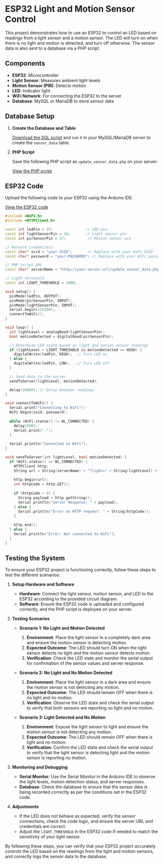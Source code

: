 # ESP32 Light and Motion Sensor Control

This project demonstrates how to use an ESP32 to control an LED based on readings from a light sensor and a motion sensor. The LED will turn on when there is no light and motion is detected, and turn off otherwise. The sensor data is also sent to a database via a PHP script.

## Components

- **ESP32**: Microcontroller
- **Light Sensor**: Measures ambient light levels
- **Motion Sensor (PIR)**: Detects motion
- **LED**: Indicator light
- **WiFi Network**: For connecting the ESP32 to the server
- **Database**: MySQL or MariaDB to store sensor data

## Database Setup

1. **Create the Database and Table**

   [Download the SQL script](https://github.com/shathalshehri/ESP32-Light-and-MotionSensorControl/blob/main/sensor_data.sql) and run it in your MySQL/MariaDB server to create the `sensor_data` table.

2. **PHP Script**

   Save the following PHP script as `update_sensor_data.php` on your server:

   [View the PHP script](https://github.com/shathalshehri/ESP32-Light-and-MotionSensorControl/blob/main/update_sensor_data.php)

## ESP32 Code

Upload the following code to your ESP32 using the Arduino IDE:

[View the ESP32 code](https://github.com/shathalshehri/ESP32-Light-and-MotionSensorControl/blob/main/electronics_sensors.ino)

```cpp
#include <WiFi.h>
#include <HTTPClient.h>

const int ledPin = 25;               // LED pin
const int lightSensorPin = 34;       // Light sensor pin
const int pirSensorPin = 27;          // Motion sensor pin

// Network credentials
const char* ssid = "your-SSID";       // Replace with your WiFi SSID
const char* password = "your-PASSWORD"; // Replace with your WiFi password

// PHP Script URL
const char* serverName = "http://your-server-url/update_sensor_data.php";

// Light threshold
const int LIGHT_THRESHOLD = 1000;

void setup() {
  pinMode(ledPin, OUTPUT);
  pinMode(pirSensorPin, INPUT);
  pinMode(lightSensorPin, INPUT);
  Serial.begin(115200);
  connectToWiFi();
}

void loop() {
  int lightLevel = analogRead(lightSensorPin);
  bool motionDetected = digitalRead(pirSensorPin);

  // Determine LED state based on light and motion sensor readings
  if (lightLevel < LIGHT_THRESHOLD && motionDetected == HIGH) {
    digitalWrite(ledPin, HIGH);  // Turn LED on
  } else {
    digitalWrite(ledPin, LOW);   // Turn LED off
  }

  // Send data to the server
  sendToServer(lightLevel, motionDetected);

  delay(10000); // Delay between readings
}

void connectToWiFi() {
  Serial.print("Connecting to WiFi");
  WiFi.begin(ssid, password);
  
  while (WiFi.status() != WL_CONNECTED) {
    delay(500);
    Serial.print(".");
  }
  
  Serial.println("Connected to WiFi");
}

void sendToServer(int lightLevel, bool motionDetected) {
  if (WiFi.status() == WL_CONNECTED) {
    HTTPClient http;
    String url = String(serverName) + "?light=" + String(lightLevel) + "&motion=" + (motionDetected ? "1" : "0");
    
    http.begin(url);
    int httpCode = http.GET();
    
    if (httpCode > 0) {
      String payload = http.getString();
      Serial.println("Server Response: " + payload);
    } else {
      Serial.println("Error on HTTP request: " + String(httpCode));
    }
    
    http.end();
  } else {
    Serial.println("Error: Not connected to WiFi");
  }
}
```

## Testing the System

To ensure your ESP32 project is functioning correctly, follow these steps to test the different scenarios:

1. **Setup Hardware and Software**
   - **Hardware**: Connect the light sensor, motion sensor, and LED to the ESP32 according to the provided circuit diagram.
   - **Software**: Ensure the ESP32 code is uploaded and configured correctly, and the PHP script is deployed on your server.

2. **Testing Scenarios**

   - **Scenario 1: No Light and Motion Detected**
     1. **Environment**: Place the light sensor in a completely dark area and ensure the motion sensor is detecting motion.
     2. **Expected Outcome**: The LED should turn ON when the light sensor detects no light and the motion sensor detects motion.
     3. **Verification**: Check the LED state and monitor the serial output for confirmation of the sensor values and server response.

   - **Scenario 2: No Light and No Motion Detected**
     1. **Environment**: Place the light sensor in a dark area and ensure the motion sensor is not detecting any motion.
     2. **Expected Outcome**: The LED should remain OFF when there is no light and no motion.
     3. **Verification**: Observe the LED state and check the serial output to verify that both sensors are reporting no light and no motion.

   - **Scenario 3: Light Detected and No Motion**
     1. **Environment**: Expose the light sensor to light and ensure the motion sensor is not detecting any motion.
     2. **Expected Outcome**: The LED should remain OFF when there is light and no motion.
     3. **Verification**: Confirm the LED state and check the serial output to verify that the light sensor is detecting light and the motion sensor is reporting no motion.

3. **Monitoring and Debugging**
   - **Serial Monitor**: Use the Serial Monitor in the Arduino IDE to observe the light levels, motion detection status, and server responses.
   - **Database**: Check the database to ensure that the sensor data is being recorded correctly as per the conditions set in the ESP32 code.

4. **Adjustments**
   - If the LED does not behave as expected, verify the sensor connections, check the code logic, and ensure the server URL and credentials are correct.
   - Adjust the `LIGHT_THRESHOLD` in the ESP32 code if needed to match the sensitivity of your light sensor.

By following these steps, you can verify that your ESP32 project accurately controls the LED based on the readings from the light and motion sensors, and correctly logs the sensor data to the database.


